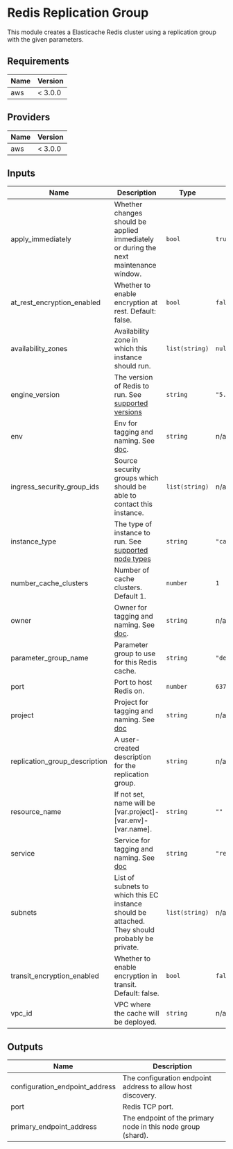 # Redis Replication Group

This module creates a Elasticache Redis cluster using
a replication group with the given parameters.

<!-- START -->
## Requirements

| Name | Version |
|------|---------|
| aws | < 3.0.0 |

## Providers

| Name | Version |
|------|---------|
| aws | < 3.0.0 |

## Inputs

| Name | Description | Type | Default | Required |
|------|-------------|------|---------|:--------:|
| apply\_immediately | Whether changes should be applied immediately or during the next maintenance window. | `bool` | `true` | no |
| at\_rest\_encryption\_enabled | Whether to enable encryption at rest. Default: false. | `bool` | `false` | no |
| availability\_zones | Availability zone in which this instance should run. | `list(string)` | `null` | no |
| engine\_version | The version of Redis to run. See [supported versions](https://docs.aws.amazon.com/AmazonElastiCache/latest/red-ug/supported-engine-versions.html) | `string` | `"5.0.5"` | no |
| env | Env for tagging and naming. See [doc](../README.md#consistent-tagging). | `string` | n/a | yes |
| ingress\_security\_group\_ids | Source security groups which should be able to contact this instance. | `list(string)` | n/a | yes |
| instance\_type | The type of instance to run. See [supported node types](https://docs.aws.amazon.com/AmazonElastiCache/latest/red-ug/CacheNodes.SupportedTypes.html) | `string` | `"cache.m5.large"` | no |
| number\_cache\_clusters | Number of cache clusters. Default 1. | `number` | `1` | no |
| owner | Owner for tagging and naming. See [doc](../README.md#consistent-tagging). | `string` | n/a | yes |
| parameter\_group\_name | Parameter group to use for this Redis cache. | `string` | `"default.redis5.0"` | no |
| port | Port to host Redis on. | `number` | `6379` | no |
| project | Project for tagging and naming. See [doc](../README.md#consistent-tagging) | `string` | n/a | yes |
| replication\_group\_description | A user-created description for the replication group. | `string` | n/a | yes |
| resource\_name | If not set, name will be [var.project]-[var.env]-[var.name]. | `string` | `""` | no |
| service | Service for tagging and naming. See [doc](../README.md#consistent-tagging) | `string` | `"redis"` | no |
| subnets | List of subnets to which this EC instance should be attached. They should probably be private. | `list(string)` | n/a | yes |
| transit\_encryption\_enabled | Whether to enable encryption in transit. Default: false. | `bool` | `false` | no |
| vpc\_id | VPC where the cache will be deployed. | `string` | n/a | yes |

## Outputs

| Name | Description |
|------|-------------|
| configuration\_endpoint\_address | The configuration endpoint address to allow host discovery. |
| port | Redis TCP port. |
| primary\_endpoint\_address | The endpoint of the primary node in this node group (shard). |

<!-- END -->
